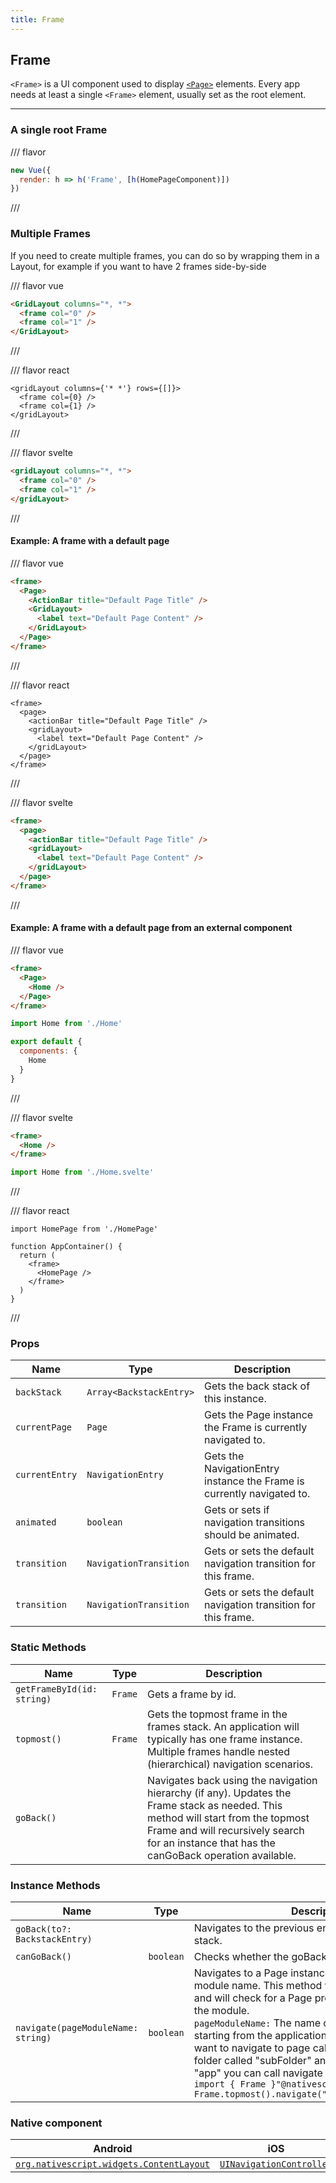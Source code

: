 ```yaml
---
title: Frame
---
```


## Frame

`<Frame>` is a UI component used to display [`<Page>`](/ui-and-styling.html#page) elements. Every app needs at least a single `<Frame>` element, usually set as the root element.

---

### A single root Frame

/// flavor

```js
new Vue({
  render: h => h('Frame', [h(HomePageComponent)])
})
```

///

### Multiple Frames

If you need to create multiple frames, you can do so by wrapping them in a Layout, for example if you want to have 2 frames side-by-side

/// flavor vue

```html
<GridLayout columns="*, *">
  <frame col="0" />
  <frame col="1" />
</GridLayout>
```

///

/// flavor react

```tsx
<gridLayout columns={'* *'} rows={[]}>
  <frame col={0} />
  <frame col={1} />
</gridLayout>
```

///

/// flavor svelte

```html
<gridLayout columns="*, *">
  <frame col="0" />
  <frame col="1" />
</gridLayout>
```

///

#### Example: A frame with a default page

/// flavor vue

```html
<frame>
  <Page>
    <ActionBar title="Default Page Title" />
    <GridLayout>
      <label text="Default Page Content" />
    </GridLayout>
  </Page>
</frame>
```

///

/// flavor react

```tsx
<frame>
  <page>
    <actionBar title="Default Page Title" />
    <gridLayout>
      <label text="Default Page Content" />
    </gridLayout>
  </page>
</frame>
```

///

/// flavor svelte

```html
<frame>
  <page>
    <actionBar title="Default Page Title" />
    <gridLayout>
      <label text="Default Page Content" />
    </gridLayout>
  </page>
</frame>
```

///

#### Example: A frame with a default page from an external component

/// flavor vue

```html
<frame>
  <Page>
    <Home />
  </Page>
</frame>
```

```js
import Home from './Home'

export default {
  components: {
    Home
  }
}
```

///

/// flavor svelte

```html
<frame>
  <Home />
</frame>
```

```js
import Home from './Home.svelte'
```

///

/// flavor react

```tsx
import HomePage from './HomePage'

function AppContainer() {
  return (
    <frame>
      <HomePage />
    </frame>
  )
}
```

///

### Props

| Name           | Type                    | Description                                                            |
| -------------- | ----------------------- | ---------------------------------------------------------------------- |
| `backStack`    | `Array<BackstackEntry>` | Gets the back stack of this instance.                                  |
| `currentPage`  | `Page`                  | Gets the Page instance the Frame is currently navigated to.            |
| `currentEntry` | `NavigationEntry`       | Gets the NavigationEntry instance the Frame is currently navigated to. |
| `animated`     | `boolean`               | Gets or sets if navigation transitions should be animated.             |
| `transition`   | `NavigationTransition`  | Gets or sets the default navigation transition for this frame.         |
| `transition`   | `NavigationTransition`  | Gets or sets the default navigation transition for this frame.         |

### Static Methods

| Name                       | Type    | Description                                                                                                                                                                                                                      |
| -------------------------- | ------- | -------------------------------------------------------------------------------------------------------------------------------------------------------------------------------------------------------------------------------- |
| `getFrameById(id: string)` | `Frame` | Gets a frame by id.                                                                                                                                                                                                              |
| `topmost()`                | `Frame` | Gets the topmost frame in the frames stack. An application will typically has one frame instance. Multiple frames handle nested (hierarchical) navigation scenarios.                                                             |
| `goBack()`                 |         | Navigates back using the navigation hierarchy (if any). Updates the Frame stack as needed. This method will start from the topmost Frame and will recursively search for an instance that has the canGoBack operation available. |

### Instance Methods

| Name                               | Type      | Description                                                                                                                                                                                                                                                                                                                                                                                                                                                                                                                       |
| ---------------------------------- | --------- | --------------------------------------------------------------------------------------------------------------------------------------------------------------------------------------------------------------------------------------------------------------------------------------------------------------------------------------------------------------------------------------------------------------------------------------------------------------------------------------------------------------------------------- |
| `goBack(to?: BackstackEntry)`      |           | Navigates to the previous entry (if any) in the back stack.                                                                                                                                                                                                                                                                                                                                                                                                                                                                       |
| `canGoBack()`                      | `boolean` | Checks whether the goBack operation is available.                                                                                                                                                                                                                                                                                                                                                                                                                                                                                 |
| `navigate(pageModuleName: string)` | `boolean` | Navigates to a Page instance as described by the module name. This method will require the module and will check for a Page property in the exports of the module. <br> `pageModuleName:` The name of the module to require starting from the application root. For example if you want to navigate to page called "myPage.js" in a folder called "subFolder" and your root folder is "app" you can call navigate method like this: <br>`import { Frame }"@nativescript/core"; Frame.topmost().navigate("app/subFolder/myPage");` |

### Native component

| Android                                                                                                                                                                                                | iOS                                                                                                |
| ------------------------------------------------------------------------------------------------------------------------------------------------------------------------------------------------------ | -------------------------------------------------------------------------------------------------- |
| [`org.nativescript.widgets.ContentLayout`](https://github.com/NativeScript/NativeScript/blob/master/packages/ui-mobile-base/android/widgets/src/main/java/org/nativescript/widgets/ContentLayout.java) | [`UINavigationController`](https://developer.apple.com/documentation/uikit/uinavigationcontroller) |
